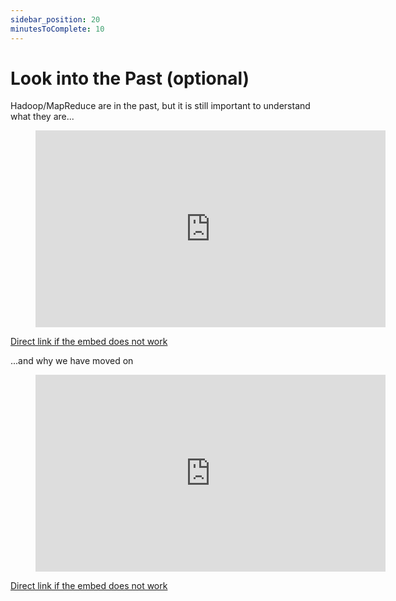 ```yaml
---
sidebar_position: 20
minutesToComplete: 10
---
```


# Look into the Past (optional)

Hadoop/MapReduce are in the past, but it is still important to understand what they are...
<div>
<figure class="video-container">
    <iframe width="560" height="315" src="https://www.youtube.com/embed/s8EPQpgpWVE" title="YouTube video player" frameborder="0" allow="accelerometer; autoplay; clipboard-write; encrypted-media; gyroscope; picture-in-picture" allowfullscreen></iframe>
</figure>
</div>

[Direct link if the embed does not work](https://www.youtube.com/watch?v=s8EPQpgpWVE)

...and why we have moved on
<div>
<figure class="video-container">
    <iframe width="560" height="315" src="https://www.youtube.com/embed/e0Kjf55eyog?start=45" title="YouTube video player" frameborder="0" allow="accelerometer; autoplay; clipboard-write; encrypted-media; gyroscope; picture-in-picture" allowfullscreen></iframe>
</figure>
</div>

[Direct link if the embed does not work](https://www.youtube.com/watch?v=e0Kjf55eyog)
